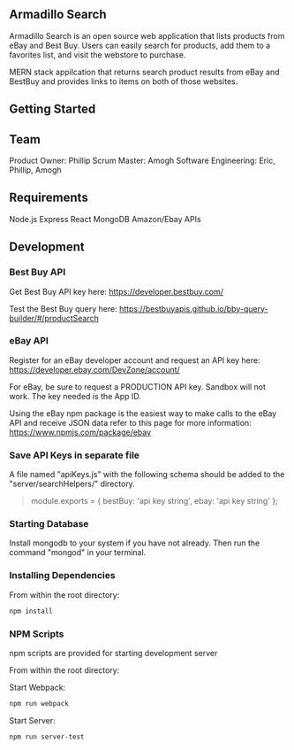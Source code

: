 ## Armadillo Search ##
Armadillo Search is an open source web application that lists products from eBay and Best Buy. Users can easily search for products, add them to a favorites list, and visit the webstore to purchase.

MERN stack appilcation that returns search product results from eBay and BestBuy and provides links to items on both of those websites.

## Getting Started ##

## Team ##
Product Owner: Phillip
Scrum Master: Amogh
Software Engineering: Eric, Phillip, Amogh


## Requirements ##
Node.js
Express
React
MongoDB
Amazon/Ebay APIs

## Development

### Best Buy API
   Get Best Buy API key here: https://developer.bestbuy.com/
   
   Test the Best Buy query here: https://bestbuyapis.github.io/bby-query-builder/#/productSearch

### eBay API
   Register for an eBay developer account and request an API key here: https://developer.ebay.com/DevZone/account/
   
   For eBay, be sure to request a PRODUCTION API key. Sandbox will not work. The key needed is the App ID.
   
   Using the eBay npm package is the easiest way to make calls to the eBay API and receive JSON data refer to this page for more information: https://www.npmjs.com/package/ebay

### Save API Keys in separate file
   A file named "apiKeys.js" with the following schema should be added to the "server/searchHelpers/" directory. 

  > module.exports = {
  >  bestBuy: 'api key string',
  >  ebay: 'api key string'
  > };

### Starting Database 
   Install mongodb to your system if you have not already. Then run the command "mongod" in your terminal.
   
### Installing Dependencies 

From within the root directory:

```sh
npm install
```

### NPM Scripts
npm scripts are provided for starting development server

From within the root directory:

Start Webpack:
```sh
npm run webpack
```

Start Server:
```sh
npm run server-test
```
